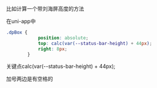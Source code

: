 比如计算一个带刘海屏高度的方法

在uni-app中 

```css
.dpBox {
			position: absolute;
			top: calc(var(--status-bar-height) + 44px);
			right: 8px;
		}
```

关键点calc(var(--status-bar-height) + 44px);

加号两边是有空格的